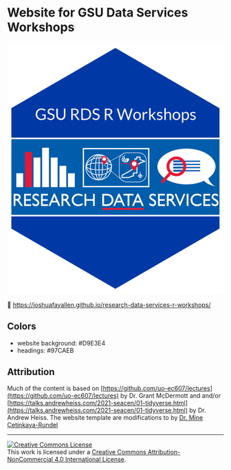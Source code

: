 # Website for GSU Data Services Workshops


![](images/avatar.png)



🔗 https://joshuafayallen.github.io/research-data-services-r-workshops/

## Colors

-   website background: #D9E3E4
-   headings: #97CAEB

## Attribution

Much of the content is based on [https://github.com/uo-ec607/lectures](https://github.com/uo-ec607/lectures)  by Dr. Grant McDermott and and/or [https://talks.andrewheiss.com/2021-seacen/01-tidyverse.html](https://talks.andrewheiss.com/2021-seacen/01-tidyverse.html) by Dr. Andrew Heiss. The website template are modifications to by [Dr. Mine Çetinkaya-Rundel](https://sta210-s22.github.io/website/course-team.html)

<hr>

<a rel="license" href="http://creativecommons.org/licenses/by-nc/4.0/"><img src="https://i.creativecommons.org/l/by-nc/4.0/88x31.png" alt="Creative Commons License" style="border-width:0"/></a><br />This work is licensed under a <a rel="license" href="http://creativecommons.org/licenses/by-nc/4.0/">Creative Commons Attribution-NonCommercial 4.0 International License</a>.
